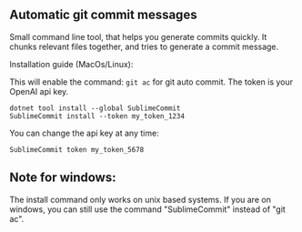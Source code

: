 ## Automatic git commit messages

Small command line tool, that helps you generate commits quickly. 
It chunks relevant files together, and tries to generate a commit message.

Installation guide (MacOs/Linux):

This will enable the command: `git ac` for git auto commit.
The token is your OpenAI api key.

```
dotnet tool install --global SublimeCommit
SublimeCommit install --token my_token_1234
```

You can change the api key at any time:

```
SublimeCommit token my_token_5678
```

## Note for windows:

The install command only works on unix based systems. 
If you are on windows, you can still use the command "SublimeCommit" instead of "git ac".